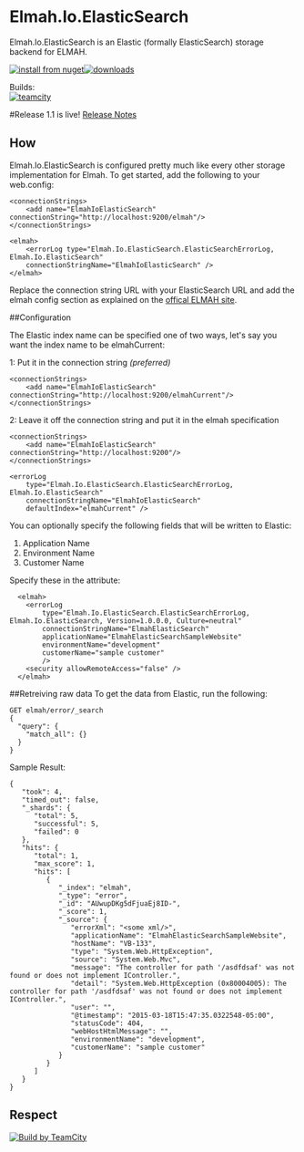 # Elmah.Io.ElasticSearch
Elmah.Io.ElasticSearch is an Elastic (formally ElasticSearch) storage backend for ELMAH.

[![install from nuget](http://img.shields.io/nuget/v/Elmah.ElasticSearch.svg?style=flat-square)](https://www.nuget.org/packages/Elmah.ElasticSearch)[![downloads](http://img.shields.io/nuget/dt/Elmah.ElasticSearch.svg?style=flat-square)](https://www.nuget.org/packages/Elmah.ElasticSearch)    

Builds:    
[![teamcity](http://img.shields.io/teamcity/http/teamcity.codebetter.com/e/bt1123.svg?style=flat-square)](http://teamcity.codebetter.com/viewType.html?buildTypeId=bt1123)

#Release 1.1 is live! [Release Notes](https://github.com/elmahio/Elmah.Io.ElasticSearch/releases/tags/1.1)


## How
Elmah.Io.ElasticSearch is configured pretty much like every other storage implementation for Elmah. To get started, add the following to your web.config:

    <connectionStrings>
        <add name="ElmahIoElasticSearch" connectionString="http://localhost:9200/elmah"/>
    </connectionStrings>

    <elmah>
        <errorLog type="Elmah.Io.ElasticSearch.ElasticSearchErrorLog, Elmah.Io.ElasticSearch"
        connectionStringName="ElmahIoElasticSearch" />
    </elmah>

Replace the connection string URL with your ElasticSearch URL and add the elmah config section as explained on the [offical ELMAH site](https://code.google.com/p/elmah/).

##Configuration


The Elastic index name can be specified one of two ways, let's say you want the index name to be elmahCurrent:

1: Put it in the connection string *(preferred)*
```
<connectionStrings>
    <add name="ElmahIoElasticSearch" connectionString="http://localhost:9200/elmahCurrent"/>
</connectionStrings>
```
2: Leave it off the connection string and put it in the elmah specification
```
<connectionStrings>
    <add name="ElmahIoElasticSearch" connectionString="http://localhost:9200"/>
</connectionStrings>

<errorLog
    type="Elmah.Io.ElasticSearch.ElasticSearchErrorLog, Elmah.Io.ElasticSearch"
    connectionStringName="ElmahIoElasticSearch"
    defaultIndex="elmahCurrent" />
```

You can optionally specify the following fields that will be written to Elastic:

1. Application Name
2. Environment Name
3. Customer Name

Specify these in the <errorLog> attribute:
```
  <elmah>
    <errorLog 
        type="Elmah.Io.ElasticSearch.ElasticSearchErrorLog, Elmah.Io.ElasticSearch, Version=1.0.0.0, Culture=neutral" 
        connectionStringName="ElmahElasticSearch" 
        applicationName="ElmahElasticSearchSampleWebsite"
        environmentName="development"
        customerName="sample customer"
        />
    <security allowRemoteAccess="false" />
  </elmah>
```

##Retreiving raw data
To get the data from Elastic, run the following:
```
GET elmah/error/_search
{
  "query": {
    "match_all": {}
  }
}
```

Sample Result:
```
{
   "took": 4,
   "timed_out": false,
   "_shards": {
      "total": 5,
      "successful": 5,
      "failed": 0
   },
   "hits": {
      "total": 1,
      "max_score": 1,
      "hits": [
         {
            "_index": "elmah",
            "_type": "error",
            "_id": "AUwupDKg5dFjuaEj8ID-",
            "_score": 1,
            "_source": {
               "errorXml": "<some xml/>",
               "applicationName": "ElmahElasticSearchSampleWebsite",
               "hostName": "VB-133",
               "type": "System.Web.HttpException",
               "source": "System.Web.Mvc",
               "message": "The controller for path '/asdfdsaf' was not found or does not implement IController.",
               "detail": "System.Web.HttpException (0x80004005): The controller for path '/asdfdsaf' was not found or does not implement IController.",
               "user": "",
               "@timestamp": "2015-03-18T15:47:35.0322548-05:00",
               "statusCode": 404,
               "webHostHtmlMessage": "",
               "environmentName": "development",
               "customerName": "sample customer"
            }
         }
      ]
   }
}
```
## Respect

[![Build by TeamCity](http://www.jetbrains.com/img/banners/Codebetter300x250.png)](http://www.jetbrains.com/teamcity/)
